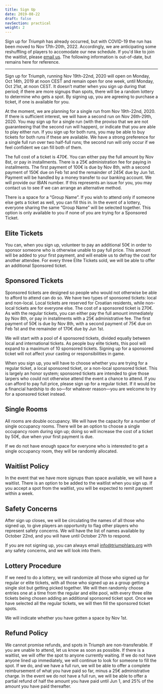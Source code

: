 ```yaml
---
title: Sign Up
date: 2019-08-22
draft: false
navSection: practical
weight: 2
---
```


Sign up for *Triumph* has already occurred, but with COVID-19 the run has been
moved to Nov 17th-20th, 2022. Accordingly, we are anticipating some reshuffling
of players to accomodate our new schedule. If you'd like to join the waitlist,
please [email us](mailto:info@triumphlarp.org). The following information is
out-of-date, but remains here for reference.

 <!--more-->

 <hr>

Sign up for Triumph, running Nov 19th-22nd, 2020 will open on
Monday, Oct 14th, 2019 at noon CEST and remain open for one week, until
Monday, Oct 21st, at noon CEST. It doesn’t matter when you sign up during that
period; if there are more signups than spots, there will be a random lottery
to determine who gets a spot. By signing up, you are agreeing to purchase a
ticket, if one is available for you.

At the moment, we are planning for a single run from Nov 19th-22nd, 2020. If
there is sufficient interest, we will have a second run on Nov 26th-29th,
2020. You may sign up for a single run (with the proviso that we are not
guaranteeing that the second run will happen), or indicate that you are able
to play either run. If you sign up for both runs, you may be able to buy
tickets for both runs if these are available. We have a strong preference for
a single full run over two half-full runs; the second run will only occur if
we feel confident we can fill both of them.

The full cost of a ticket is 470€. You can either pay the full amount by Nov
8st, or pay in installments. There is a 25€ administration fee for paying in
installments. The first payment of 100€ is due by Nov 8th, with a second
payment of 150€ due on Feb 1st and the remainder of 245€ due by Jun 1st.
Payment will be handled by a money transfer to our banking account. We will
provide our IBAN number. If this represents an issue for you, you may contact
us to see if we can arrange an alternative method.

There is a space for a “Group Name”. If you wish to attend only if someone
else gets a ticket as well, you can fill this in. In the event of a lottery,
everyone sharing the same “Group Name” will be selected together. This option
is only available to you if none of you are trying for a Sponsored Ticket.

## Elite Tickets

You can, when you sign up, volunteer to pay an additional 50€ in order to
sponsor someone who is otherwise unable to pay full price. This amount will be
added to your first payment, and will enable us to defray the cost for another
attendee. For every three Elite Tickets sold, we will be able to offer an
additional Sponsored ticket.

## Sponsored Tickets

Sponsored tickets are designed so people who would not otherwise be able to
afford to attend can do so. We have two types of sponsored tickets: local and
non-local. Local tickets are reserved for Croatian residents, while non-local
tickets are for everyone else. The cost of a sponsored ticket is 270€. As with
the regular tickets, you can either pay the full amount immediately by Nov
8th, or pay in installments with a 25€ administrative fee. The first payment
of 50€ is due by Nov 8th, with a second payment of 75€ due on Feb 1st and the
remainder of 170€ due by Jun 1st.

We will start with a pool of 4 sponsored tickets, divided equally between
local and international tickets. As people buy elite tickets, this pool will
expand to a maximum of 10 sponsored tickets. Signing up for a sponsored ticket
will not affect your casting or responsibilities in game.

When you sign up, you will have to choose whether you are trying for a regular
ticket, a local sponsored ticket, or a non-local sponsored ticket. This is
largely an honor system; sponsored tickets are intended to give those larpers
who could not otherwise attend the event a chance to attend. If you can afford
to pay full price, please sign up for a regular ticket. If it would be a
financial hardship to do so—for whatever reason—you are welcome to try for a
sponsored ticket instead.

## Single Rooms

All rooms are double occupancy. We will have the capacity for a number of
single occupancy rooms. There will be an option to choose a single occupancy
room during sign up; doing so will increase the cost of a ticket by 50€,
due when your first payment is due.

If we do not have enough space for everyone who is interested to get a single
occupancy room, they will be randomly allocated.

## Waitlist Policy

In the event that we have more signups than space available, we will have a
waitlist. There is an option to be added to the waitlist when you sign up. If
you accept a spot from the waitlist, you will be expected to remit payment
within a week.

## Safety Concerns

After sign up closes, we will be circulating the names of all those who signed
up, to give players an opportunity to flag other players who represent safety
concerns. We will have the list of names available by October 22nd, and you
will have until October 27th to respond.

If you are not signing up, you can always email
[info@triumphlarp.org](mailto:info@triumphlarp.org) with any safety concerns,
and we will look into them.

## Lottery Procedure

If we need to do a lottery, we will randomize all those who signed up for
regular or elite tickets, with all those who signed up as a group getting a
single slot but getting picked together. We will then randomly choose entries
one at a time from the regular and elite pool, with every three elite tickets
being chosen adding an additional sponsored ticket spot. Once we have selected
all the regular tickets, we will then fill the sponsored ticket spots.

We will indicate whether you have gotten a space by Nov 1st.

## Refund Policy

We cannot promise refunds, and spots in Triumph are non-transferable. If you
are unable to attend, let us know as soon as possible. If there is a waitlist,
we will offer the spot to anyone currently waiting. If we do not have anyone
lined up immediately, we will continue to look for someone to fill the spot.
If we do, and we have a full run, we will be able to offer a complete
reimbursement of what you have paid so far, minus a 25€ administrative charge.
In the event we do not have a full run, we will be able to offer a partial
refund of half the amount you have paid until Jun 1, and 25% of the amount you
have paid thereafter.


